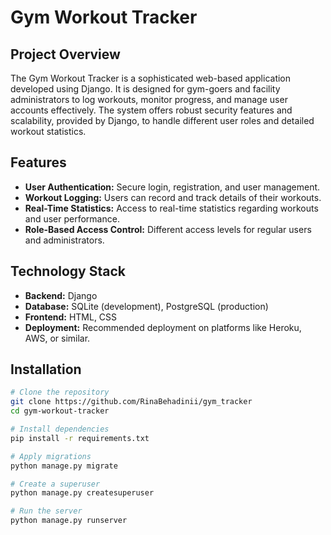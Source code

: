 # Gym Workout Tracker

## Project Overview

The Gym Workout Tracker is a sophisticated web-based application developed using Django. It is designed for gym-goers and facility administrators to log workouts, monitor progress, and manage user accounts effectively. The system offers robust security features and scalability, provided by Django, to handle different user roles and detailed workout statistics.

## Features

- **User Authentication:** Secure login, registration, and user management.
- **Workout Logging:** Users can record and track details of their workouts.
- **Real-Time Statistics:** Access to real-time statistics regarding workouts and user performance.
- **Role-Based Access Control:** Different access levels for regular users and administrators.

## Technology Stack

- **Backend:** Django
- **Database:** SQLite (development), PostgreSQL (production)
- **Frontend:** HTML, CSS
- **Deployment:** Recommended deployment on platforms like Heroku, AWS, or similar.

## Installation

```bash
# Clone the repository
git clone https://github.com/RinaBehadinii/gym_tracker
cd gym-workout-tracker

# Install dependencies
pip install -r requirements.txt

# Apply migrations
python manage.py migrate

# Create a superuser
python manage.py createsuperuser

# Run the server
python manage.py runserver
